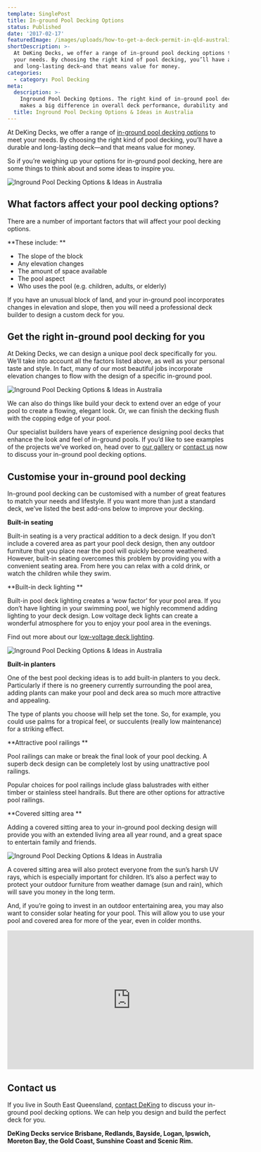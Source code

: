 ```yaml
---
template: SinglePost
title: In-ground Pool Decking Options
status: Published
date: '2017-02-17'
featuredImage: /images/uploads/how-to-get-a-deck-permit-in-qld-australia.jpeg
shortDescription: >-
  At DeKing Decks, we offer a range of in-ground pool decking options to meet
  your needs. By choosing the right kind of pool decking, you’ll have a durable
  and long-lasting deck—and that means value for money.
categories:
  - category: Pool Decking
meta:
  description: >-
    Inground Pool Decking Options. The right kind of in-ground pool decking
    makes a big difference in overall deck performance, durability and longevity
  title: Inground Pool Decking Options & Ideas in Australia
---
```

At DeKing Decks, we offer a range of [in-ground pool decking options](https://www.dekingdecks.com.au/pool-decking-australia/) to meet your needs. By choosing the right kind of pool decking, you’ll have a durable and long-lasting deck—and that means value for money.

So if you’re weighing up your options for in-ground pool decking, here are some things to think about and some ideas to inspire you.

![Inground Pool Decking Options & Ideas in Australia](/images/uploads/how-to-get-a-deck-permit-in-qld-australia.jpeg)

## What factors affect your pool decking options?

There are a number of important factors that will affect your pool decking options.

**These include:
**

* The slope of the block
* Any elevation changes
* The amount of space available
* The pool aspect
* Who uses the pool (e.g. children, adults, or elderly)

If you have an unusual block of land, and your in-ground pool incorporates changes in elevation and slope, then you will need a professional deck builder to design a custom deck for you.

## Get the right in-ground pool decking for you

At Deking Decks, we can design a unique pool deck specifically for you. We’ll take into account all the factors listed above, as well as your personal taste and style. In fact, many of our most beautiful jobs incorporate elevation changes to flow with the design of a specific in-ground pool.

![Inground Pool Decking Options & Ideas in Australia](/images/uploads/image-21.jpg)

We can also do things like build your deck to extend over an edge of your pool to create a flowing, elegant look. Or, we can finish the decking flush with the copping edge of your pool.

Our specialist builders have years of experience designing pool decks that enhance the look and feel of in-ground pools. If you’d like to see examples of the projects we’ve worked on, head over to [our gallery](https://www.dekingdecks.com.au/projects/) or [contact us](https://www.dekingdecks.com.au/contact-us/) now to discuss your in-ground pool decking options.

## Customise your in-ground pool decking

In-ground pool decking can be customised with a number of great features to match your needs and lifestyle. If you want more than just a standard deck, we’ve listed the best add-ons below to improve your decking.

**Built-in seating**

Built-in seating is a very practical addition to a deck design. If you don’t include a covered area as part your pool deck design, then any outdoor furniture that you place near the pool will quickly become weathered. However, built-in seating overcomes this problem by providing you with a convenient seating area. From here you can relax with a cold drink, or watch the children while they swim.

**Built-in deck lighting
**

Built-in pool deck lighting creates a ‘wow factor’ for your pool area. If you don’t have lighting in your swimming pool, we highly recommend adding lighting to your deck design. Low voltage deck lights can create a wonderful atmosphere for you to enjoy your pool area in the evenings.

Find out more about our l[ow-voltage deck lighting](https://www.dekingdecks.com.au/product/low-voltage-deck-lights-4-pack/).

![Inground Pool Decking Options & Ideas in Australia](/images/uploads/inground-pool-decking-options-ideas-in-australia.jpg)

**Built-in planters**

One of the best pool decking ideas is to add built-in planters to you deck. Particularly if there is no greenery currently surrounding the pool area, adding plants can make your pool and deck area so much more attractive and appealing.

The type of plants you choose will help set the tone. So, for example, you could use palms for a tropical feel, or succulents (really low maintenance) for a striking effect.

**Attractive pool railings
**

Pool railings can make or break the final look of your pool decking. A superb deck design can be completely lost by using unattractive pool railings.

Popular choices for pool railings include glass balustrades with either timber or stainless steel handrails. But there are other options for attractive pool railings.

**Covered sitting area
**

Adding a covered sitting area to your in-ground pool decking design will provide you with an extended living area all year round, and a great space to entertain family and friends.

![Inground Pool Decking Options & Ideas in Australia](/images/uploads/image-2.jpg)

A covered sitting area will also protect everyone from the sun’s harsh UV rays, which is especially important for children. It’s also a perfect way to protect your outdoor furniture from weather damage (sun and rain), which will save you money in the long term.

And, if you’re going to invest in an outdoor entertaining area, you may also want to consider solar heating for your pool. This will allow you to use your pool and covered area for more of the year, even in colder months.

<iframe src="https://www.youtube.com/embed/lBUuP6--OXM?rel=0" width="560" height="315" frameborder="0" allowfullscreen="allowfullscreen"></iframe>

## Contact us

If you live in South East Queensland, [contact DeKing](https://www.dekingdecks.com.au/contact-us/) to discuss your in-ground pool decking options. We can help you design and build the perfect deck for you.

**DeKing Decks service Brisbane, Redlands, Bayside, Logan, Ipswich, Moreton Bay, the Gold Coast, Sunshine Coast and Scenic Rim.**
